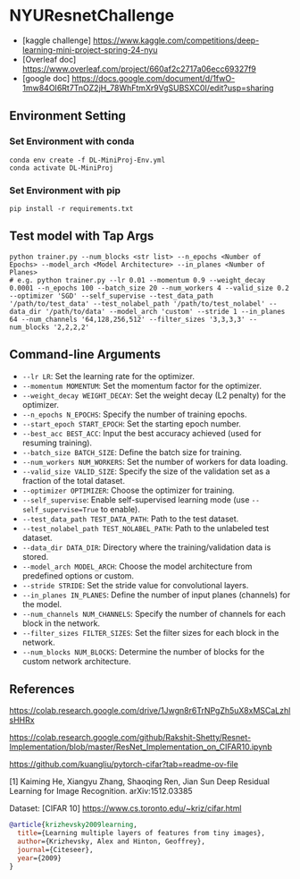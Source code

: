 NYUResnetChallenge
==========

- [kaggle challenge] https://www.kaggle.com/competitions/deep-learning-mini-project-spring-24-nyu
- [Overleaf doc] https://www.overleaf.com/project/660af2c2717a06ecc69327f9
- [google doc] https://docs.google.com/document/d/1fwO-1mw84OI6Rt7TnOZ2jH_78WhFtmXr9VgSUBSXC0I/edit?usp=sharing

## Environment Setting
### Set Environment with conda
```shell
conda env create -f DL-MiniProj-Env.yml
conda activate DL-MiniProj
```

### Set Environment with pip
```shell
pip install -r requirements.txt
```

## Test model with Tap Args
```shell
python trainer.py --num_blocks <str list> --n_epochs <Number of Epochs> --model_arch <Model Architecture> --in_planes <Number of Planes>
# e.g. python trainer.py --lr 0.01 --momentum 0.9 --weight_decay 0.0001 --n_epochs 100 --batch_size 20 --num_workers 4 --valid_size 0.2 --optimizer 'SGD' --self_supervise --test_data_path '/path/to/test_data' --test_nolabel_path '/path/to/test_nolabel' --data_dir '/path/to/data' --model_arch 'custom' --stride 1 --in_planes 64 --num_channels '64,128,256,512' --filter_sizes '3,3,3,3' --num_blocks '2,2,2,2'
```

## Command-line Arguments
- `--lr LR`: Set the learning rate for the optimizer.
- `--momentum MOMENTUM`: Set the momentum factor for the optimizer.
- `--weight_decay WEIGHT_DECAY`: Set the weight decay (L2 penalty) for the optimizer.
- `--n_epochs N_EPOCHS`: Specify the number of training epochs.
- `--start_epoch START_EPOCH`: Set the starting epoch number.
- `--best_acc BEST_ACC`: Input the best accuracy achieved (used for resuming training).
- `--batch_size BATCH_SIZE`: Define the batch size for training.
- `--num_workers NUM_WORKERS`: Set the number of workers for data loading.
- `--valid_size VALID_SIZE`: Specify the size of the validation set as a fraction of the total dataset.
- `--optimizer OPTIMIZER`: Choose the optimizer for training.
- `--self_supervise`: Enable self-supervised learning mode (use `--self_supervise=True` to enable).
- `--test_data_path TEST_DATA_PATH`: Path to the test dataset.
- `--test_nolabel_path TEST_NOLABEL_PATH`: Path to the unlabeled test dataset.
- `--data_dir DATA_DIR`: Directory where the training/validation data is stored.
- `--model_arch MODEL_ARCH`: Choose the model architecture from predefined options or custom.
- `--stride STRIDE`: Set the stride value for convolutional layers.
- `--in_planes IN_PLANES`: Define the number of input planes (channels) for the model.
- `--num_channels NUM_CHANNELS`: Specify the number of channels for each block in the network.
- `--filter_sizes FILTER_SIZES`: Set the filter sizes for each block in the network.
- `--num_blocks NUM_BLOCKS`: Determine the number of blocks for the custom network architecture.

## References
https://colab.research.google.com/drive/1Jwgn8r6TrNPgZh5uX8xMSCaLzhlsHHRx

https://colab.research.google.com/github/Rakshit-Shetty/Resnet-Implementation/blob/master/ResNet_Implementation_on_CIFAR10.ipynb

https://github.com/kuangliu/pytorch-cifar?tab=readme-ov-file

[1] Kaiming He, Xiangyu Zhang, Shaoqing Ren, Jian Sun
    Deep Residual Learning for Image Recognition. arXiv:1512.03385

Dataset: [CIFAR 10] https://www.cs.toronto.edu/~kriz/cifar.html
```bibtex
@article{krizhevsky2009learning,
  title={Learning multiple layers of features from tiny images},
  author={Krizhevsky, Alex and Hinton, Geoffrey},
  journal={Citeseer},
  year={2009}
}

